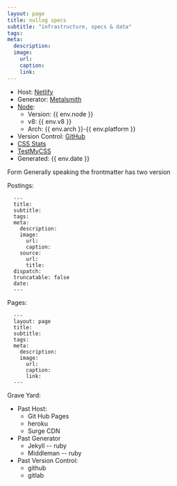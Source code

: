 ```yaml
---
layout: page
title: nullog specs
subtitle: "infrastructure, specs & data"
tags:
meta:
  description:
  image:
    url:
    caption:
    link:
---
```

* Host: [Netlify][cdn]
* Generator: [Metalsmith][ms]
* [Node][node]:
  * Version: {{ env.node }}
  * v8: {{ env.v8 }}
  * Arch: {{ env.arch }}-{{ env.platform }}
* Version Control: [GitHub][gh]
* [CSS Stats][cssStats]
* [TestMyCSS][cssTest]
* Generated: {{ env.date }}

Form
Generally speaking the frontmatter has two version

Postings:

      ---
      title:
      subtitle:
      tags:
      meta:
        description:
        image:
          url:
          caption:
        source:
          url:
          title:
      dispatch:
      truncatable: false
      date:
      ---

Pages:

      ---
      layout: page
      title:
      subtitle:
      tags:
      meta:
        description:
        image:
          url:
          caption:
          link:
      ---

Grave Yard:
* Past Host:
  * Git Hub Pages
  * heroku
  * Surge CDN
* Past Generator
  * Jekyll -- ruby
  * Middleman -- ruby
* Past Version Control:
  * github
  * gitlab


[cdn]: https://www.netlify.com
[ruby]: http://ruby-lang.org/
[ms]: http://www.metalsmith.io
[node]: http://nodejs.org/
[heroku]: https://www.heroku.com/
[middleman]: http://middlemanapp.com/
[gh]: https://github.com
[gl]: https://gitlab.com/
[cssStats]: http://cssstats.com/stats?url=https://nullog.net/nullog.css
[cssTest]: http://www.testmycss.com/analyze?url=https%3A%2F%2Fnullog.net%2Fnullog.css